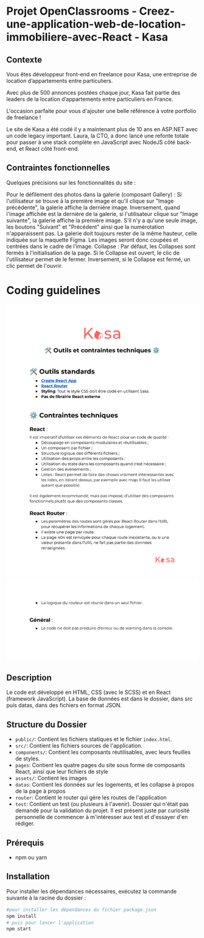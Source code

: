 # Projet OpenClassrooms - Creez-une-application-web-de-location-immobiliere-avec-React - Kasa 

## Contexte

Vous êtes développeur front-end en freelance pour Kasa, une entreprise de location d’appartements entre particuliers.

Avec plus de 500 annonces postées chaque jour, Kasa fait partie des leaders de la location d’appartements entre particuliers en France.

L'occasion parfaite pour vous d'ajouter une belle référence à votre portfolio de freelance !

Le site de Kasa a été codé il y a maintenant plus de 10 ans en ASP.NET avec un code legacy important. Laura, la CTO, a donc lancé une refonte totale pour passer à une stack complète en JavaScript avec NodeJS côté back-end, et React côté front-end.

## Contraintes fonctionnelles

Quelques précisions sur les fonctionnalités du site :

Pour le défilement des photos dans la galerie (composant Gallery) :
Si l'utilisateur se trouve à la première image et qu'il clique sur "Image précédente", la galerie affiche la dernière image. 
Inversement, quand l'image affichée est la dernière de la galerie, si l'utilisateur clique sur "Image suivante", la galerie affiche la première image. 
S'il n'y a qu'une seule image, les boutons "Suivant" et "Précédent" ainsi que la numérotation n'apparaissent pas.
La galerie doit toujours rester de la même hauteur, celle indiquée sur la maquette Figma. Les images seront donc coupées et centrées dans le cadre de l’image.
Collapse : Par défaut, les Collapses sont fermés à l'initialisation de la page. 
Si le Collapse est ouvert, le clic de l'utilisateur permet de le fermer.
Inversement, si le Collapse est fermé, un clic permet de l'ouvrir.

# Coding guidelines

![Conding guidelines p1](./src/assets/imagesreadme/codingguidelinesp1.png)
![Coding guidelines p2](./src/assets/imagesreadme/codingguidelinesp2.png)

## Description
Le code est développé en HTML, CSS (avec le SCSS) et en React (framework JavaScript).
La base de données est dans le dossier, dans src puis datas, dans des fichiers en format JSON.

## Structure du Dossier
- `public/`: Contient les fichiers statiques et le fichier `index.html`.
- `src/`: Contient les fichiers sources de l'application.
- `components/`: Contient les composants réutilisables, avec leurs feuilles de styles.
- `pages`: Contient les quatre pages du site sous forme de composants React, ainsi que leur fichiers de style 
- `assets/`: Contient les images
- `datas`: Contient les données sur les logements, et les collapse à propos de la page à propos
- `router`: Contient le router qui gère les routes de l'application
- `test`: Contient un test (ou plusieurs à l'avenir). Dossier qui n'était pas demandé pour la validation du projet. Il est présent juste par curiosité personnelle de commencer à m'intéresser aux test et d'essayer d'en rédiger.

## Prérequis
- npm ou yarn

## Installation
Pour installer les dépendances nécessaires, exécutez la commande suivante à la racine du dossier :
```bash
#pour installer les dépendances du fichier package.json
npm install
# puis pour lancer l'application
npm start
